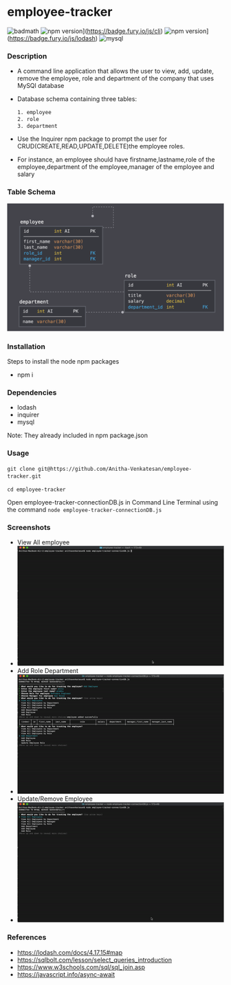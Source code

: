 # employee-tracker
![badmath](https://img.shields.io/github/languages/top/nielsenjared/badmath)
![npm version](https://badge.fury.io/js/cli.svg)](https://badge.fury.io/js/cli)
![npm version](https://badge.fury.io/js/lodash.svg)](https://badge.fury.io/js/lodash)
![mysql](https://badge.fury.io/js/mysql.svg)
### Description
* A command line application that allows the user to view, add, update, remove the employee, role and department of the company that uses MySQl database
* Database schema containing three tables: 

      1. employee
      2. role
      3. department
* Use the Inquirer npm package to prompt the user for CRUD(CREATE,READ,UPDATE,DELETE)the employee roles. 
* For instance, an employee should have firstname,lastname,role of the employee,department of the employee,manager of the employee and salary
### Table Schema
![Schema](screenshots/Schema.png)
### Installation
Steps to install the node npm packages

* npm i
### Dependencies
* lodash
* inquirer
* mysql

Note: They already included in npm package.json
### Usage
`git clone git@https://github.com/Anitha-Venkatesan/employee-tracker.git`

`cd employee-tracker`

Open employee-tracker-connectionDB.js in Command Line Terminal using the command `node employee-tracker-connectionDB.js`

### Screenshots
* View All employee 
* ![ViewAllEmployee](screenshots/viewEmployee.gif)
* Add Role Department
* ![AddRoleDepartment](screenshots/addRoleDepartment.gif)
* Update/Remove Employee
* ![UpdateRemoveEmployee](screenshots/update:removeEmployee.gif)




### References
* https://lodash.com/docs/4.17.15#map
* https://sqlbolt.com/lesson/select_queries_introduction
* https://www.w3schools.com/sql/sql_join.asp
* https://javascript.info/async-await
